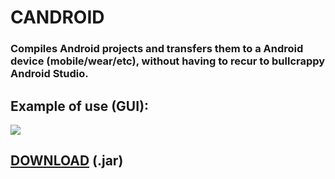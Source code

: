 # CANDROID

### Compiles Android projects and transfers them to a Android device (mobile/wear/etc), without having to recur to bullcrappy Android Studio.

## Example of use (GUI):
<img src="http://imgur.com/hlUchpUl.png" />

## <a href="https://raw.githubusercontent.com/perezjquim/Candroid/master/candroid.jar">DOWNLOAD</a> (.jar)

